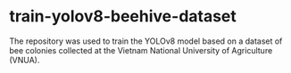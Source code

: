 # train-yolov8-beehive-dataset
The repository was used to train the YOLOv8 model based on a dataset of bee colonies collected at the Vietnam National University of Agriculture (VNUA).
